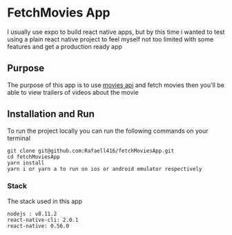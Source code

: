 # FetchMovies App

I usually use expo to build react native apps, but by this time i wanted to test 
using a plain react native project to feel myself not too limited with some features
and get a production ready app

## Purpose
The purpose of this app is to use [movies api](https://moviesapiexample.com) and fetch movies
then you'll be able to view trailers of videos about the movie

## Installation and Run

To run the project locally you can run the following commands on your terminal

```
git clone git@github.com:Rafaell416/fetchMoviesApp.git
cd fetchMoviesApp
yarn install
yarn i or yarn a to run on ios or android emulator respectively
```

### Stack

The stack used in this app
```
nodejs : v8.11.2
react-native-cli: 2.0.1
react-native: 0.56.0

```